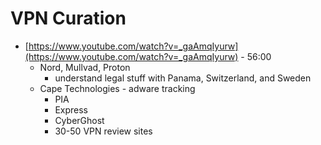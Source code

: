 # VPN Curation

- [https://www.youtube.com/watch?v=_gaAmqIyurw](https://www.youtube.com/watch?v=_gaAmqIyurw) - 56:00
    - Nord, Mullvad, Proton
        - understand legal stuff with Panama, Switzerland, and Sweden
    - Cape Technologies - adware tracking
        - PIA
        - Express
        - CyberGhost
        - 30-50 VPN review sites